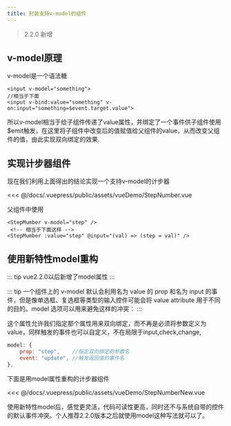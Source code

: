 ```yaml
---
title: 封装支持v-model的组件
---
```


> 2.2.0 新增

## v-model原理

v-model是一个语法糖

```vue
<input v-model="something">
//相当于下面
<input v-bind:value="something" v-on:input="something=$event.target.value">
```
所以v-model相当于给子组件传递了value属性，并绑定了一个事件供子组件使用$emit触发，在这里将子组件中改变后的值赋值给父组件的value，从而改变父组件的值，由此实现双向绑定的效果.

## 实现计步器组件
现在我们利用上面得出的结论实现一个支持v-model的计步器

<<< @/docs/.vuepress/public/assets/vueDemo/StepNumber.vue

父组件中使用
```vue
<StepMumber v-model="step" />
 <!-- 相当于下面这样 -->
<StepMumber :value="step" @input="(val) => (step = val)" />
```

## 使用新特性model重构

::: tip
vue2.2.0以后新增了model属性
:::

::: tip
一个组件上的 v-model 默认会利用名为 value 的 prop 和名为 input 的事件，但是像单选框、复选框等类型的输入控件可能会将 value attribute 用于不同的目的。model 选项可以用来避免这样的冲突：
:::


这个属性允许我们指定那个属性用来双向绑定，而不再是必须将参数定义为value，同样触发的事件也可以自定义，不在局限于input,check,change,

```javascript
model: {
    prop: "step",    //指定双向绑定的参数名
    event: "update", //触发返回值的事件名
},
```
下面是用model属性重构的计步器组件

<<< @/docs/.vuepress/public/assets/vueDemo/StepNumberNew.vue

使用新特性model后，感觉更灵活，代码可读性更高，同时还不与系统自带的控件的默认事件冲突。个人推荐2.2.0版本之后就使用model这种写法就可以了。
